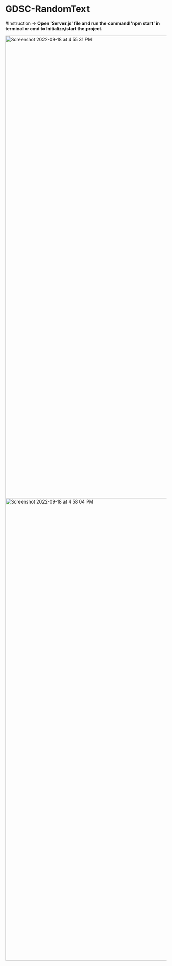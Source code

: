 # GDSC-RandomText


#Instruction ->   <b>Open 'Server.js' file and run the command 'npm start' in terminal or cmd to Initialize/start the project.</b>




<img width="1440" alt="Screenshot 2022-09-18 at 4 55 31 PM" src="https://user-images.githubusercontent.com/68033955/190899858-ac750198-19ee-4908-8619-7653274cecb8.png">

<img width="1440" alt="Screenshot 2022-09-18 at 4 58 04 PM" src="https://user-images.githubusercontent.com/68033955/190899808-ed6d279e-72ff-4a9e-a063-b09a6cea68cb.png">
